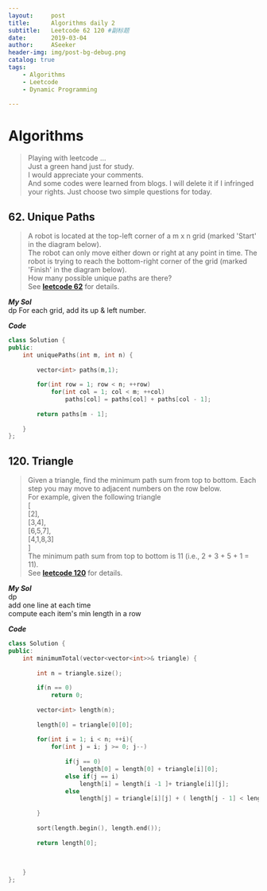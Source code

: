 ```yaml
---
layout:     post
title:      Algorithms daily 2
subtitle:   Leetcode 62 120 #副标题
date:       2019-03-04
author:     ASeeker
header-img: img/post-bg-debug.png
catalog: true
tags:
    - Algorithms
    - Leetcode
    - Dynamic Programming
    
---
```


#  Algorithms

>Playing with leetcode ...  
>Just a green hand just for study.   
I would appreciate your comments.   
And some codes were learned from blogs. I will delete it if I infringed your rights.
Just choose two simple questions for today.

## 62. Unique Paths

>A robot is located at the top-left corner of a m x n grid (marked 'Start' in the diagram below).  
The robot can only move either down or right at any point in time. The robot is trying to reach the bottom-right corner of the grid (marked 'Finish' in the diagram below).  
How many possible unique paths are there?  
See [**leetcode 62**][ref1] for details.

[ref1]:https://leetcode.com/problems/unique-paths/
[ref2]:https://leetcode.com/problems/triangle/

***My Sol***  
dp
For each grid, add its up & left number.

***Code***

```cpp
class Solution {
public:
    int uniquePaths(int m, int n) {
        
        vector<int> paths(m,1);
        
        for(int row = 1; row < n; ++row)
            for(int col = 1; col < m; ++col)
                paths[col] = paths[col] + paths[col - 1];
                      
        return paths[m - 1];
         
    }
};
```
  

## 120. Triangle  

>Given a triangle, find the minimum path sum from top to bottom. Each step you may move to adjacent numbers on the row below.  
For example, given the following triangle  
[  
     [2],  
    [3,4],  
   [6,5,7],  
  [4,1,8,3]  
]  
The minimum path sum from top to bottom is 11 (i.e., 2 + 3 + 5 + 1 = 11).  
See [**leetcode 120**][ref2] for details.

***My Sol***  
dp  
add one line at each time  
compute each item's min length in a row

***Code***

```cpp
class Solution {
public:
    int minimumTotal(vector<vector<int>>& triangle) {
        
        int n = triangle.size();
        
        if(n == 0)
            return 0;
        
        vector<int> length(n);
        
        length[0] = triangle[0][0];
        
        for(int i = 1; i < n; ++i){
            for(int j = i; j >= 0; j--)
            
                if(j == 0)
                    length[0] = length[0] + triangle[i][0];
                else if(j == i)
                    length[i] = length[i -1 ]+ triangle[i][j];
                else
                    length[j] = triangle[i][j] + ( length[j - 1] < length[j] ? length[j - 1] : length[j] );
            
        }
        
        sort(length.begin(), length.end());
        
        return length[0];
        
        
       
    }
};
```
